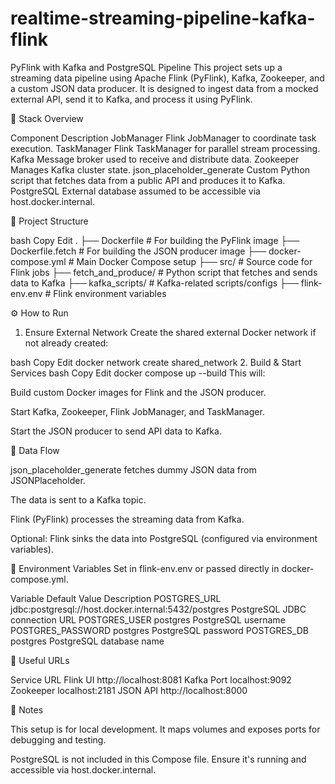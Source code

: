 # realtime-streaming-pipeline-kafka-flink
PyFlink with Kafka and PostgreSQL Pipeline
This project sets up a streaming data pipeline using Apache Flink (PyFlink), Kafka, Zookeeper, and a custom JSON data producer. It is designed to ingest data from a mocked external API, send it to Kafka, and process it using PyFlink.

🧱 Stack Overview

Component	Description
JobManager	Flink JobManager to coordinate task execution.
TaskManager	Flink TaskManager for parallel stream processing.
Kafka	Message broker used to receive and distribute data.
Zookeeper	Manages Kafka cluster state.
json_placeholder_generate	Custom Python script that fetches data from a public API and produces it to Kafka.
PostgreSQL	External database assumed to be accessible via host.docker.internal.

📁 Project Structure

bash
Copy
Edit
.
├── Dockerfile             # For building the PyFlink image
├── Dockerfile.fetch       # For building the JSON producer image
├── docker-compose.yml     # Main Docker Compose setup
├── src/                   # Source code for Flink jobs
├── fetch_and_produce/     # Python script that fetches and sends data to Kafka
├── kafka_scripts/         # Kafka-related scripts/configs
├── flink-env.env          # Flink environment variables

⚙️ How to Run

1. Ensure External Network
Create the shared external Docker network if not already created:

bash
Copy
Edit
docker network create shared_network
2. Build & Start Services
bash
Copy
Edit
docker compose up --build
This will:

Build custom Docker images for Flink and the JSON producer.

Start Kafka, Zookeeper, Flink JobManager, and TaskManager.

Start the JSON producer to send API data to Kafka.

🔁 Data Flow

json_placeholder_generate fetches dummy JSON data from JSONPlaceholder.

The data is sent to a Kafka topic.

Flink (PyFlink) processes the streaming data from Kafka.

Optional: Flink sinks the data into PostgreSQL (configured via environment variables).

🔐 Environment Variables
Set in flink-env.env or passed directly in docker-compose.yml.


Variable	Default Value	Description
POSTGRES_URL	jdbc:postgresql://host.docker.internal:5432/postgres	PostgreSQL JDBC connection URL
POSTGRES_USER	postgres	PostgreSQL username
POSTGRES_PASSWORD	postgres	PostgreSQL password
POSTGRES_DB	postgres	PostgreSQL database name

🔎 Useful URLs

Service	URL
Flink UI	http://localhost:8081
Kafka Port	localhost:9092
Zookeeper	localhost:2181
JSON API	http://localhost:8000

📌 Notes

This setup is for local development. It maps volumes and exposes ports for debugging and testing.

PostgreSQL is not included in this Compose file. Ensure it's running and accessible via host.docker.internal.


